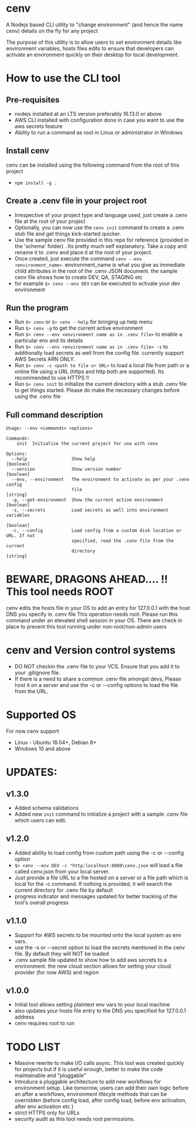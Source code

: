 # cenv
A Nodejs based CLI utility to "change environment" (and hence the name cenv) details on the fly for any project

The purpose of this utility is to allow users to set environment details like environment variables, hosts files edits to ensure that developers can activate an environment quickly on their desktop for local development.

# How to use the CLI tool

## Pre-requisites
* nodejs installed at an LTS version preferably 16.13.0 or above
* AWS CLI installed with configuration done in case you want to use the aws secrets feature
* Ability to run a command as root in Linux or administrator in Windows

## Install cenv
cenv can be installed using the following command from the root of this project
* `npm install -g .`

## Create a .cenv file in your project root
* Irrespective of your project type and language used, just create a .cenv file at the root of your project
* Optionally, you can now use the `cenv init` command to create a .cenv stub file and get things kick-started quicker. 
* Use the sample cenv file provided in this repo for reference (provided in the 'schema' folder) . Its pretty much self explanatory. Take a copy and rename it to .cenv and place it at the root of your project.
* Once created, just execute the command `cenv --env <environment_name>`. environment_name is what you give as immediate child attributes in the root of the .cenv JSON document. the sample cenv file shows how to create DEV, QA, STAGING etc
* for example `$> cenv --env DEV` can be executed to activate your dev environment 

## Run the program
* Run `$> cenv` or `$> cenv --help` for bringing up help menu
* Run `$> cenv -g` to get the current active environment
* Run `$> cenv --env <environment name as in .cenv file>` to enable a particular env and its details 
* Run `$> cenv --env <environment name as in .cenv file> -s` to additionally load secrets as well from the config file. currently support AWS Secrets ARN ONLY.
* Run `$> cenv -c <path to file or URL>` to load a local file from path or a online file using a URL (https and http both are supported). Its recommended to use HTTPS !! 
* Run `$> cenv init` to initialize the current directory with a stub .cenv file to get things started. Please do make the necessary changes before using the .cenv file

## Full command description

```
Usage: --env <commands> <options>

Commands:
    init  Initialize the current project for use with cenv

Options:
  --help                 Show help                                     [boolean]
  --version              Show version number                           [boolean]
  --env, --environment   The environment to activate as per your .cenv config
                         file                                           [string]
  -g, --get-environment  Show the current active environment           [boolean]
  -s, --secrets          Load secrets as well into environment variables
                                                                       [boolean]
  -c, --config           Load config from a custom disk location or URL. If not
                         specified, read the .cenv file from the current
                         directory                                      [string]

```


# BEWARE, DRAGONS AHEAD.... !! This tool needs ROOT 
cenv edits the hosts file in your OS to add an entry for 127.0.0.1 with the host DNS you specify in .cenv file
This operation needs root. Please run this command under an elevated shell session in your OS. There are check in place to prevent this tool running under non-root/non-admin users

# cenv and Version control systems
* DO NOT checkin the .cenv file to your VCS. Ensure that you add it to your .gitignore file.
* If there is a need to share a common .cenv file amongst devs, Please host it on a server and use the -c or --config options to load the file from the URL. 

# Supported OS
For now cenv support 
* Linux - Ubuntu 18.04+, Debian 8+
* Windows 10 and above

# UPDATES:

## v1.3.0
* Added schema validations
* Added new `init` command to initialize a project with a sample .cenv file which users can edit.

## v1.2.0
* Added ability to load config from custom path using the -c or --config option
* `$> cenv --env DEV -c "http:localhost:8080\cenv.json` will load a file called cenv.json from your local server. 
* Just provide a file URL to a file hosted on a server or a file path which is local for the -c command. If nothing is provided, it will search the current directory for .cenv file by default
* progress indicator and messages updated for better tracking of the tool's overall progress

## v1.1.0
* Support for AWS secrets to be mounted onto the local system as env vars.
* use the -s or --secret option to load the secrets mentioned in the cenv file. By default they will NOT be loaded
* .cenv sample file updated to show how to add aws secrets to a environment. the new cloud section allows for setting your cloud provider (for now AWS) and region

## v1.0.0
* Initial tool allows setting plaintext env vars to your local machine
* also updates your hosts file entry to the DNS you specified for 127.0.0.1 address
* cenv requires root to run

# TODO LIST

* Massive rewrite to make I/O calls async. This tool was created quickly for projects but if it is useful enough, better to make the code maintainable and "pluggable"
* Introduce a pluggable architecture to add new workflows for environment setup. Like tomorrow, users can add their own logic before an after a workflows, environment lifecyle methods that can be overridden (before config load, after config load, before env activation, after env activation etc )
* strict HTTPS only for URLs
* security audit as this tool needs root permissions. 